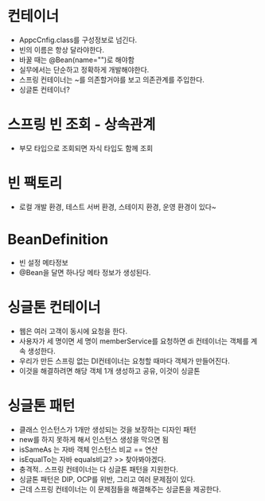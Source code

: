 # 컨테이너
- AppcCnfig.class를 구성정보로 넘긴다.
- 빈의 이름은 항상 달라야한다.
- 바꿀 때는 @Bean(name="")로 해야함
- 실무에서는 단순하고 정확하게 개발해야한다.
- 스프링 컨테이너는 ~를 의존할거야를 보고 의존관계를 주입한다.
- 싱글톤 컨테이너?
# 스프링 빈 조회 - 상속관계
- 부모 타입으로 조회되면 자식 타입도 함께 조회
# 빈 팩토리
- 로컬 개발 환경, 테스트 서버 환경, 스테이지 환경, 운영 환경이 있다~

# BeanDefinition
- 빈 설정 메타정보
- @Bean을 달면 하나당 메타 정보가 생성된다.
# 싱글톤 컨테이너
- 웹은 여러 고객이 동시에 요청을 한다.
- 사용자가 세 명이면 세 명이 memberService를 요청하면 di 컨테이너는 객체를 계속 생성한다.
- 우리가 만든 스프링 없는 DI컨테이너는 요청할 때마다 객체가 만들어진다.
- 이것을 해결하려면 해당 객체 1개 생성하고 공유, 이것이 싱글톤
# 싱글톤 패턴
- 클래스 인스턴스가 1개만 생성되는 것을 보장하는 디자인 패턴
- new를 하지 못하게 해서 인스턴스 생성을 막으면 됨
- isSameAs 는 자바 객체 인스턴스 비교 == 연산
- isEqualTo는 자바 equals비교? >> 찾아봐야겠다.
- 충격적.. 스프링 컨테이너는 다 싱글톤 패턴을 지원한다.
- 싱글톤 패턴은 DIP, OCP를 위반, 그리고 여러 문제점이 있다.
- 근데 스프링 컨테이너는 이 문제점들을 해결해주는 싱글톤을 제공한다.